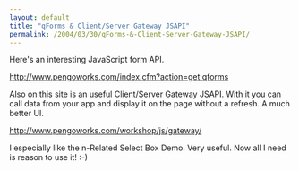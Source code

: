 ```yaml
---
layout: default
title: "qForms & Client/Server Gateway JSAPI"
permalink: /2004/03/30/qForms-&-Client-Server-Gateway-JSAPI/
---
```


<P>Here's an interesting JavaScript form API.</P>
<P><A class="" href="http://www.pengoworks.com/index.cfm?action=get:qforms" target=_blank>http://www.pengoworks.com/index.cfm?action=get:qforms</A></P>
<P>Also on this site is an useful Client/Server Gateway JSAPI. With it you can call data from your app and display it on the page without a refresh. A much better UI.</P>
<P><A class="" href="http://www.pengoworks.com/workshop/js/gateway/" target=_blank>http://www.pengoworks.com/workshop/js/gateway/</A></P>
<P>I especially like the n-Related Select Box Demo. Very useful. Now all I need is reason to use it! :-)</P>
